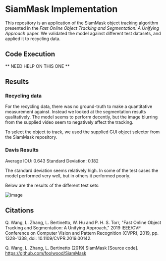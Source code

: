 # SiamMask Implementation

This repository is an application of the SiamMask object tracking algorithm presented in the *Fast Online Object Tracking and Segmentation: A Unifying Approach* paper. We validated the model against different test datasets, and applied it to recycling data.

## Code Execution
** NEED HELP ON THIS ONE **

## Results

### Recycling data
For the recycling data, there was no ground-truth to make a quantitative measurement against. Instead we looked at the segmentation results qualitatively. The model seems to perform decently, but the image blurring from the supplied video seem to negatively affect the tracking.

To select the object to track, we used the supplied GUI object selector from the SiamMask repository.

### Davis Results
Average IOU: 0.643
Standard Deviation: 0.182

The standard deviation seems relatively high. In some of the test cases the model performed very well, but in others it performed poorly.

Below are the results of the different test sets:

![image](https://user-images.githubusercontent.com/17884767/116179448-5e9cfb80-a6e5-11eb-8ddd-f82f0a24d469.png)

## Citations

Q. Wang, L. Zhang, L. Bertinetto, W. Hu and P. H. S. Torr, "Fast Online Object Tracking and Segmentation: A Unifying Approach," 2019 IEEE/CVF Conference on Computer Vision and Pattern Recognition (CVPR), 2019, pp. 1328-1338, doi: 10.1109/CVPR.2019.00142.

Q. Wang, L. Zhang, L. Bertinetto (2019) SiamMask [Source code]. https://github.com/foolwood/SiamMask 
